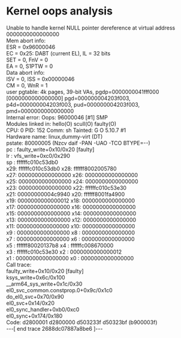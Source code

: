 # Kernel oops analysis

Unable to handle kernel NULL pointer dereference at virtual address 0000000000000000\
Mem abort info:\
  ESR = 0x96000046\
  EC = 0x25: DABT (current EL), IL = 32 bits\
  SET = 0, FnV = 0\
  EA = 0, S1PTW = 0\
Data abort info:\
  ISV = 0, ISS = 0x00000046\
  CM = 0, WnR = 1\
user pgtable: 4k pages, 39-bit VAs, pgdp=0000000041fff000\
[0000000000000000] pgd=000000004203f003, p4d=000000004203f003, pud=000000004203f003, pmd=0000000000000000\
Internal error: Oops: 96000046 [#1] SMP\
Modules linked in: hello(O) scull(O) faulty(O)\
CPU: 0 PID: 152 Comm: sh Tainted: G           O      5.10.7 #1\
Hardware name: linux,dummy-virt (DT)\
pstate: 80000005 (Nzcv daif -PAN -UAO -TCO BTYPE=--)\
pc : faulty_write+0x10/0x20 [faulty]\
lr : vfs_write+0xc0/0x290\
sp : ffffffc010c53db0\
x29: ffffffc010c53db0 x28: ffffff8002005780 \
x27: 0000000000000000 x26: 0000000000000000 \
x25: 0000000000000000 x24: 0000000000000000 \
x23: 0000000000000000 x22: ffffffc010c53e30 \
x21: 00000000004c9940 x20: ffffff8001fa4900 \
x19: 0000000000000012 x18: 0000000000000000 \
x17: 0000000000000000 x16: 0000000000000000 \
x15: 0000000000000000 x14: 0000000000000000 \
x13: 0000000000000000 x12: 0000000000000000 \
x11: 0000000000000000 x10: 0000000000000000 \
x9 : 0000000000000000 x8 : 0000000000000000 \
x7 : 0000000000000000 x6 : 0000000000000000 \
x5 : ffffff80020137b8 x4 : ffffffc008670000 \
x3 : ffffffc010c53e30 x2 : 0000000000000012 \
x1 : 0000000000000000 x0 : 0000000000000000 \
Call trace:\
 faulty_write+0x10/0x20 [faulty]\
 ksys_write+0x6c/0x100\
 __arm64_sys_write+0x1c/0x30\
 el0_svc_common.constprop.0+0x9c/0x1c0\
 do_el0_svc+0x70/0x90\
 el0_svc+0x14/0x20\
 el0_sync_handler+0xb0/0xc0\
 el0_sync+0x174/0x180\
Code: d2800001 d2800000 d503233f d50323bf (b900003f) \
---[ end trace 2688dc07887a8be6 ]---

